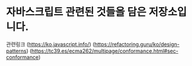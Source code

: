 # 자바스크립트 관련된 것들을 담은 저장소입니다.

관련링크
(https://ko.javascript.info/)
(https://refactoring.guru/ko/design-patterns)
(https://tc39.es/ecma262/multipage/conformance.html#sec-conformance)
